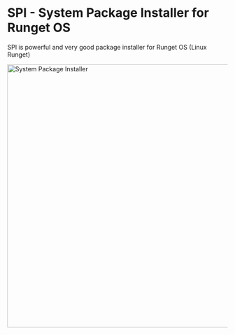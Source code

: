 # SPI - System Package Installer for Runget OS
SPI is powerful and very good package installer for Runget OS (Linux Runget)

<img width="854" height="602" alt="System Package Installer" src="https://github.com/user-attachments/assets/609c9c96-8a52-4e3a-aefd-cff8a6bfa683" />

